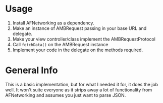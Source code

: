 # Usage

1. Install AFNetworking as a dependency.
1. Make an instance of AMBRequest passing in your base URL and delegate.
2. Make your view controller/class implement the AMBRequestProtocol
3. Call `fetchData()` on the AMBRequest instance
4. Implement your code in the delegate on the methods required.

# General Info
This is a basic implementation, but for what I needed it for, it does the job well. It won't suite everyone as it strips away a lot of functionality from AFNetworking and assumes you just want to parse JSON.